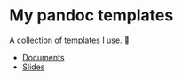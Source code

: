 # My pandoc templates

A collection of templates I use. 💁

* [Documents](./doc)
* [Slides](./slides)
